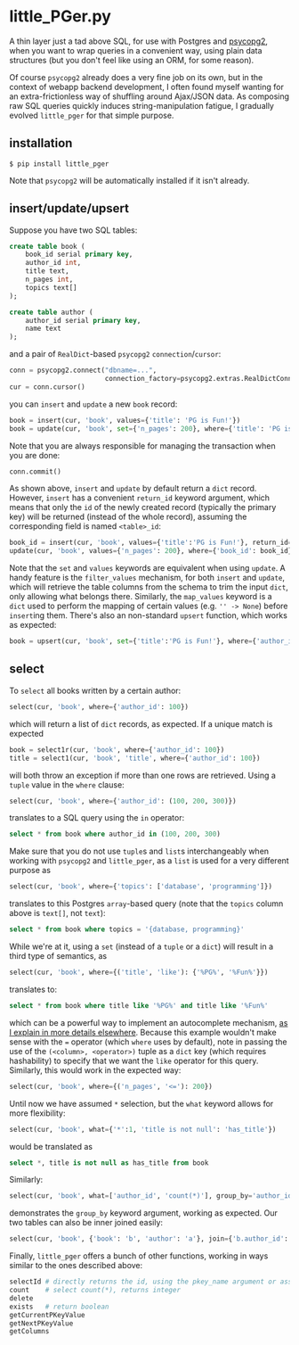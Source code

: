 little_PGer.py
==============

A thin layer just a tad above SQL, for use with Postgres and
[psycopg2](http://www.initd.org/psycopg/), when you want to wrap
queries in a convenient way, using plain data structures (but you
don't feel like using an ORM, for some reason).

Of course `psycopg2` already does a very fine job on its own, but in
the context of webapp backend development, I often found myself
wanting for an extra-frictionless way of shuffling around Ajax/JSON
data. As composing raw SQL queries quickly induces string-manipulation
fatigue, I gradually evolved `little_pger` for that simple purpose.

installation
------------

```$ pip install little_pger```

Note that `psycopg2` will be automatically installed if it isn't
already.

insert/update/upsert
--------------------

Suppose you have two SQL tables:

```sql
create table book (
    book_id serial primary key,
    author_id int,
    title text,
    n_pages int,
    topics text[]
);

create table author (
    author_id serial primary key,
    name text
);
```

and a pair of `RealDict`-based `psycopg2` `connection`/`cursor`:

```python
conn = psycopg2.connect("dbname=...",
                        connection_factory=psycopg2.extras.RealDictConnection)
cur = conn.cursor()
```

you can `insert` and `update` a new `book` record:

```python
book = insert(cur, 'book', values={'title': 'PG is Fun!'})
book = update(cur, 'book', set={'n_pages': 200}, where={'title': 'PG is Fun!'})
```

Note that you are always responsible for managing the transaction when
you are done:

```python
conn.commit()
```

As shown above, `insert` and `update` by default return a `dict`
record. However, `insert` has a convenient `return_id` keyword
argument, which means that only the `id` of the newly created record
(typically the primary key) will be returned (instead of the whole
record), assuming the corresponding field is named `<table>_id`:

```python
book_id = insert(cur, 'book', values={'title':'PG is Fun!'}, return_id=True)
update(cur, 'book', values={'n_pages': 200}, where={'book_id': book_id})
```

Note that the `set` and `values` keywords are equivalent when using
`update`. A handy feature is the `filter_values` mechanism, for both
`insert` and `update`, which will retrieve the table columns from the
schema to trim the input `dict`, only allowing what belongs
there. Similarly, the `map_values` keyword is a `dict` used to perform
the mapping of certain values (e.g. `'' -> None`) before `insert`ing
them. There's also an non-standard `upsert` function, which works as
expected:

```python
book = upsert(cur, 'book', set={'title':'PG is Fun!'}, where={'author_id': 100})
```

select
------

To `select` all books written by a certain author:

```python
select(cur, 'book', where={'author_id': 100})
```

which will return a list of `dict` records, as expected. If a unique
match is expected

```python
book = select1r(cur, 'book', where={'author_id': 100})
title = select1(cur, 'book', 'title', where={'author_id': 100})
```

will both throw an exception if more than one rows are
retrieved. Using a `tuple` value in the `where` clause:

```python
select(cur, 'book', where={'author_id': (100, 200, 300)})
```

translates to a SQL query using the `in` operator:

```sql
select * from book where author_id in (100, 200, 300)
```

Make sure that you do not use `tuple`s and `list`s interchangeably
when working with `psycopg2` and `little_pger`, as a `list` is used
for a very different purpose as

```python
select(cur, 'book', where={'topics': ['database', 'programming']})
```

translates to this Postgres `array`-based query (note that the
`topics` column above is `text[]`, not `text`):

```sql
select * from book where topics = '{database, programming}'
```

While we're at it, using a `set` (instead of a `tuple` or a `dict`)
will result in a third type of semantics, as

```python
select(cur, 'book', where={('title', 'like'): {'%PG%', '%Fun%'}})
```

translates to:

```sql
select * from book where title like '%PG%' and title like '%Fun%'
```

which can be a powerful way to implement an autocomplete mechanism,
[as I explain in more details elsewhere](http://cjauvin.blogspot.ca/2012/10/a-tribute-to-unsung-pattern.html).
Because this example wouldn't make sense with the `=` operator (which
`where` uses by default), note in passing the use of the `(<column>,
<operator>)` tuple as a `dict` key (which requires hashability) to
specify that we want the `like` operator for this query. Similarly,
this would work in the expected way:

```python
select(cur, 'book', where={('n_pages', '<='): 200})
```

Until now we have assumed `*` selection, but the `what` keyword allows
for more flexibility:

```python
select(cur, 'book', what={'*':1, 'title is not null': 'has_title'})
```

would be translated as

```sql
select *, title is not null as has_title from book
```

Similarly:

```python
select(cur, 'book', what=['author_id', 'count(*)'], group_by='author_id')
```

demonstrates the `group_by` keyword argument, working as expected. Our two
tables can also be inner joined easily:

```python
select(cur, 'book', {'book': 'b', 'author': 'a'}, join={'b.author_id': 'a.author_id'})
```

Finally, `little_pger` offers a bunch of other functions, working in
ways similar to the ones described above:

```python
selectId # directly returns the id, using the pkey_name argument or assuming <table_id>
count    # select count(*), returns integer
delete
exists   # return boolean
getCurrentPKeyValue
getNextPKeyValue
getColumns
```
